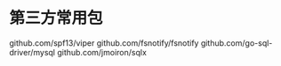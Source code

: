 # 第三方常用包

github.com/spf13/viper
github.com/fsnotify/fsnotify
github.com/go-sql-driver/mysql
github.com/jmoiron/sqlx
